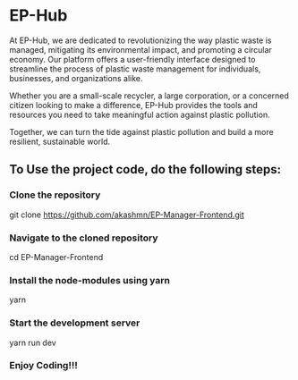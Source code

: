 # EP-Hub

At EP-Hub, we are dedicated to revolutionizing the way plastic waste is managed, mitigating its environmental impact, and promoting a circular economy. Our platform offers a user-friendly interface designed to streamline the process of plastic waste management for individuals, businesses, and organizations alike.

Whether you are a small-scale recycler, a large corporation, or a concerned citizen looking to make a difference, EP-Hub provides the tools and resources you need to take meaningful action against plastic pollution. 

Together, we can turn the tide against plastic pollution and build a more resilient, sustainable world.

## To Use the project code, do the following steps:

### Clone the repository
git clone https://github.com/akashmn/EP-Manager-Frontend.git

### Navigate to the cloned repository
cd EP-Manager-Frontend

### Install the node-modules using yarn
yarn

### Start the development server
yarn run dev

### Enjoy Coding!!!
